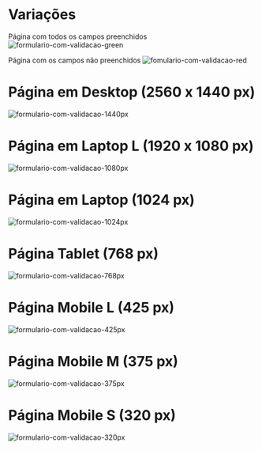 # Variações

Página com todos os campos preenchidos
![formulario-com-validacao-green](https://github.com/user-attachments/assets/9657a841-1093-4673-8c90-693d46256344)

Página com os campos não preenchidos
![fomulario-com-validacao-red](https://github.com/user-attachments/assets/0460d114-3958-42c5-9468-563cf2728b3d)


# Página em Desktop (2560 x 1440 px)

![formulario-com-validacao-1440px](https://github.com/user-attachments/assets/1bd40f3b-ff10-48c6-b84f-427b7785ec93)

# Página em Laptop L (1920 x 1080 px)

![formulario-com-validacao-1080px](https://github.com/user-attachments/assets/32c2b73a-22ac-4fc8-987a-b5ea5fb77117)

# Página em Laptop (1024 px)

![formulario-com-validacao-1024px](https://github.com/user-attachments/assets/ef5baa82-0a25-417b-9fd4-fa1bd6038ea2)

# Página Tablet (768 px)

![formulario-com-validacao-768px](https://github.com/user-attachments/assets/a20fa374-75bc-4f54-9120-0892909e8683)

# Página Mobile L (425 px)

![formulario-com-validacao-425px](https://github.com/user-attachments/assets/bd162318-6455-4aa2-85f1-17a464ca121a)

# Página Mobile M (375 px)

![formulario-com-validacao-375px](https://github.com/user-attachments/assets/7a5d105f-c212-4749-8b16-077b9218532e)

# Página Mobile S (320 px)

![formulario-com-validacao-320px](https://github.com/user-attachments/assets/5a0dec85-9b51-49eb-8369-691bc86544fc)
